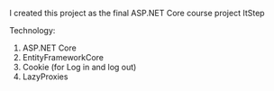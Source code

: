 I created this project as the final ASP.NET Core course project ItStep

Technology:
  1) ASP.NET Core
  2) EntityFrameworkCore
  3) Cookie (for Log in and log out)
  4) LazyProxies
